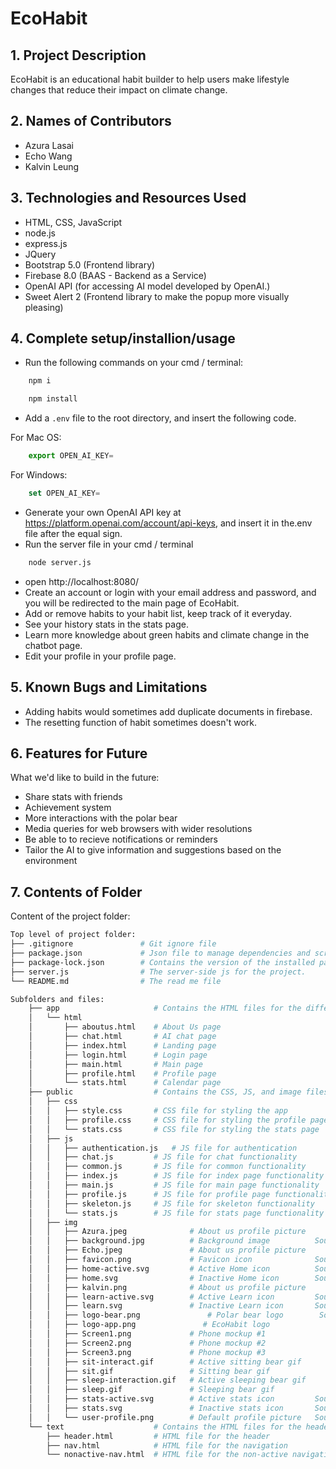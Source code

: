 # EcoHabit

## 1. Project Description

EcoHabit is an educational habit builder to help users make lifestyle changes that reduce their impact on climate change.

## 2. Names of Contributors

- Azura Lasai
- Echo Wang
- Kalvin Leung

## 3. Technologies and Resources Used

- HTML, CSS, JavaScript
- node.js
- express.js
- JQuery
- Bootstrap 5.0 (Frontend library)
- Firebase 8.0 (BAAS - Backend as a Service)
- OpenAI API (for accessing AI model developed by OpenAI.)
- Sweet Alert 2 (Frontend library to make the popup more visually pleasing)

## 4. Complete setup/installion/usage

- Run the following commands on your cmd / terminal:

```bash
    npm i
```

```bash
    npm install
```

- Add a `.env` file to the root directory, and insert the following code.

For Mac OS:

```javascript
    export OPEN_AI_KEY=
```

For Windows:

```javascript
    set OPEN_AI_KEY=
```

- Generate your own OpenAI API key at https://platform.openai.com/account/api-keys, and insert it in the.env file after the equal sign.
- Run the server file in your cmd / terminal

```bash
    node server.js
```

- open http://localhost:8080/
- Create an account or login with your email address and password, and you will be redirected to the main page of EcoHabit.
- Add or remove habits to your habit list, keep track of it everyday.
- See your history stats in the stats page.
- Learn more knowledge about green habits and climate change in the chatbot page.
- Edit your profile in your profile page.

## 5. Known Bugs and Limitations

- Adding habits would sometimes add duplicate documents in firebase.
- The resetting function of habit sometimes doesn't work.

## 6. Features for Future

What we'd like to build in the future:

- Share stats with friends
- Achievement system
- More interactions with the polar bear
- Media queries for web browsers with wider resolutions
- Be able to to recieve notifications or reminders
- Tailor the AI to give information and suggestions based on the environment

## 7. Contents of Folder

Content of the project folder:

```bash
Top level of project folder:
├── .gitignore               # Git ignore file
├── package.json             # Json file to manage dependencies and scripts for the project.
├── package-lock.json        # Contains the version of the installed packages
├── server.js                # The server-side js for the project.
└── README.md                # The read me file

Subfolders and files:
    ├── app                     # Contains the HTML files for the different pages of the app
    │   └── html
    │       ├── aboutus.html    # About Us page
    │       ├── chat.html       # AI chat page
    │       ├── index.html      # Landing page
    │       ├── login.html      # Login page
    │       ├── main.html       # Main page
    │       ├── profile.html    # Profile page
    │       └── stats.html      # Calendar page
    ├── public                  # Contains the CSS, JS, and image files for the app
    │   ├── css
    │   │   ├── style.css       # CSS file for styling the app
    │   │   ├── profile.css     # CSS file for styling the profile page
    │   │   └── stats.css       # CSS file for styling the stats page
    │   ├── js
    │   │   ├── authentication.js   # JS file for authentication
    │   │   ├── chat.js         # JS file for chat functionality
    │   │   ├── common.js       # JS file for common functionality
    │   │   ├── index.js        # JS file for index page functionality
    │   │   ├── main.js         # JS file for main page functionality
    │   │   ├── profile.js      # JS file for profile page functionality
    │   │   ├── skeleton.js     # JS file for skeleton functionality
    │   │   └── stats.js        # JS file for stats page functionality
    │   ├── img
    │   │   ├── Azura.jpeg              # About us profile picture
    │   │   ├── background.jpg          # Background image          Source: https://coolwallpapers.me/2638488-mountains.html
    │   │   ├── Echo.jpeg               # About us profile picture
    │   │   ├── favicon.png             # Favicon icon              Source: https://vectorified.com/download-image#polar-bear-icon-34.png
    │   │   ├── home-active.svg         # Active Home icon          Source: https://www.figma.com/community/file/1131020085382116914/20-Mobile-Bottom-Navigation-Bar
    │   │   ├── home.svg                # Inactive Home icon        Source: https://www.figma.com/community/file/1131020085382116914/20-Mobile-Bottom-Navigation-Bar
    │   │   ├── kalvin.png              # About us profile picture
    │   │   ├── learn-active.svg        # Active Learn icon         Source: https://www.figma.com/community/file/1131020085382116914/20-Mobile-Bottom-Navigation-Bar
    │   │   ├── learn.svg               # Inactive Learn icon       Source: https://www.figma.com/community/file/1131020085382116914/20-Mobile-Bottom-Navigation-Bar
    │   │   ├── logo-bear.png               # Polar bear logo        Source: https://vectorified.com/download-image#polar-bear-icon-34.png
    │   │   ├── logo-app.png               # EcoHabit logo
    │   │   ├── Screen1.png             # Phone mockup #1
    │   │   ├── Screen2.png             # Phone mockup #2
    │   │   ├── Screen3.png             # Phone mockup #3
    │   │   ├── sit-interact.gif        # Active sitting bear gif
    │   │   ├── sit.gif                 # Sitting bear gif
    │   │   ├── sleep-interaction.gif   # Active sleeping bear gif
    │   │   ├── sleep.gif               # Sleeping bear gif
    │   │   ├── stats-active.svg        # Active stats icon         Source: https://www.figma.com/community/file/1131020085382116914/20-Mobile-Bottom-Navigation-Bar
    │   │   ├── stats.svg               # Inactive stats icon       Source: https://www.figma.com/community/file/1131020085382116914/20-Mobile-Bottom-Navigation-Bar
    │   │   └── user-profile.png        # Default profile picture   Source: https://www.figma.com/community/file/1131020085382116914/20-Mobile-Bottom-Navigation-Bar
    └── text                    # Contains the HTML files for the header and navigation
        ├── header.html         # HTML file for the header
        ├── nav.html            # HTML file for the navigation
        └── nonactive-nav.html  # HTML file for the non-active navigation
```
